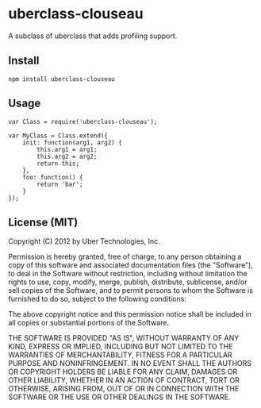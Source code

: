 # uberclass-clouseau

A subclass of uberclass that adds profiling support.

## Install

    npm install uberclass-clouseau

## Usage

    var Class = require('uberclass-clouseau');

    var MyClass = Class.extend({
        init: function(arg1, arg2) {
            this.arg1 = arg1;
            this.arg2 = arg2;
            return this;
        },
        foo: function() {
            return 'bar';
        }
    });

## License (MIT)

Copyright (C) 2012 by Uber Technologies, Inc.

Permission is hereby granted, free of charge, to any person obtaining a copy
of this software and associated documentation files (the "Software"), to deal
in the Software without restriction, including without limitation the rights
to use, copy, modify, merge, publish, distribute, sublicense, and/or sell
copies of the Software, and to permit persons to whom the Software is
furnished to do so, subject to the following conditions:

The above copyright notice and this permission notice shall be included in
all copies or substantial portions of the Software.

THE SOFTWARE IS PROVIDED "AS IS", WITHOUT WARRANTY OF ANY KIND, EXPRESS OR
IMPLIED, INCLUDING BUT NOT LIMITED TO THE WARRANTIES OF MERCHANTABILITY,
FITNESS FOR A PARTICULAR PURPOSE AND NONINFRINGEMENT. IN NO EVENT SHALL THE
AUTHORS OR COPYRIGHT HOLDERS BE LIABLE FOR ANY CLAIM, DAMAGES OR OTHER
LIABILITY, WHETHER IN AN ACTION OF CONTRACT, TORT OR OTHERWISE, ARISING FROM,
OUT OF OR IN CONNECTION WITH THE SOFTWARE OR THE USE OR OTHER DEALINGS IN
THE SOFTWARE.

